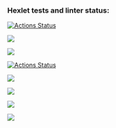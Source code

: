 ### Hexlet tests and linter status:
[![Actions Status](https://github.com/egor187/python-project-lvl3/workflows/hexlet-check/badge.svg)](https://github.com/egor187/python-project-lvl3/actions)


<a href="https://codeclimate.com/github/egor187/python-project-lvl3/maintainability"><img src="https://api.codeclimate.com/v1/badges/ba48cc726c4b98b3a331/maintainability" /></a>


<a href="https://codeclimate.com/github/egor187/python-project-lvl3/test_coverage"><img src="https://api.codeclimate.com/v1/badges/ba48cc726c4b98b3a331/test_coverage" /></a>


[![Actions Status](https://github.com/egor187/python-project-lvl3/workflows/CI/badge.svg)](https://github.com/egor187/python-project-lvl3/actions)


<a href="https://asciinema.org/a/PG5Y5SfexmqnpZ6wpY27u6BpR" target="_blank"><img src="https://asciinema.org/a/PG5Y5SfexmqnpZ6wpY27u6BpR.svg" /></a>


<a href="https://asciinema.org/a/lt4v6f8ZOZDpqCQT3eEAGTSyj" target="_blank"><img src="https://asciinema.org/a/lt4v6f8ZOZDpqCQT3eEAGTSyj.svg" /></a>


<a href="https://asciinema.org/a/6O5DDmWtsEQDSxNu5gUhPH4yE" target="_blank"><img src="https://asciinema.org/a/6O5DDmWtsEQDSxNu5gUhPH4yE.svg" /></a>


<a href="https://asciinema.org/a/xUYtdiLmMU1sTA8l3BnoxPy1S" target="_blank"><img src="https://asciinema.org/a/xUYtdiLmMU1sTA8l3BnoxPy1S.svg" /></a>
